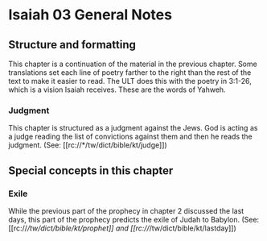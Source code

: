 # Isaiah 03 General Notes
## Structure and formatting

This chapter is a continuation of the material in the previous chapter. Some translations set each line of poetry farther to the right than the rest of the text to make it easier to read. The ULT does this with the poetry in 3:1-26, which is a vision Isaiah receives. These are the words of Yahweh.

### Judgment
This chapter is structured as a judgment against the Jews. God is acting as a judge reading the list of convictions against them and then he reads the judgment. (See: [[rc://*/tw/dict/bible/kt/judge]])

## Special concepts in this chapter

### Exile
While the previous part of the prophecy in chapter 2 discussed the last days, this part of the prophecy predicts the exile of Judah to Babylon. (See: [[rc://*/tw/dict/bible/kt/prophet]] and [[rc://*/tw/dict/bible/kt/lastday]])